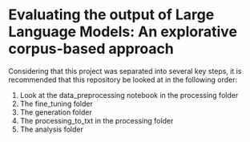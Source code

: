 # Evaluating the output of Large Language Models: An explorative corpus-based approach

Considering that this project was separated into several key steps, it is recommended that this repository be looked at in the following order:

1. Look at the data_preprocessing notebook in the processing folder
2. The fine_tuning folder
3. The generation folder
4. The processing_to_txt in the processing folder
5. The analysis folder
